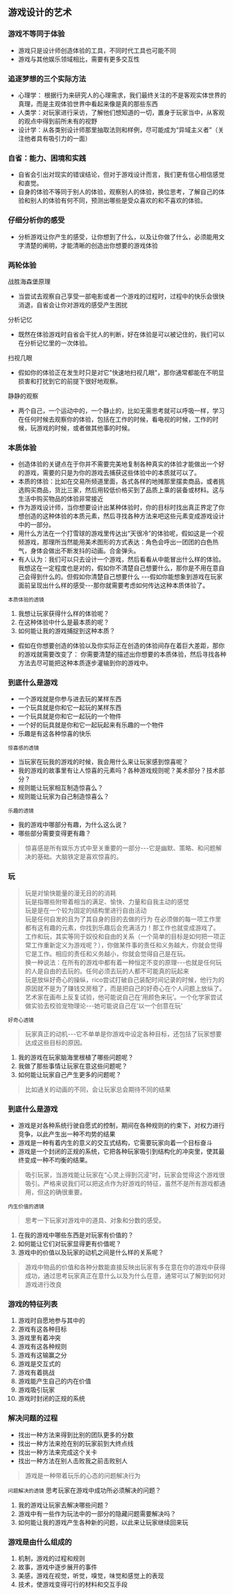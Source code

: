 ## **游戏设计的艺术**

### **游戏不等同于体验**
- 游戏只是设计师创造体验的工具，不同时代工具也可能不同
- 游戏与其他娱乐领域相比，需要有更多交互性

### **追逐梦想的三个实际方法**
- 心理学： 根据行为来研究人的心理需求，我们最终关注的不是客观实体世界的真理，而是主观体验世界中看起来像是真的那些东西
- 人类学：对玩家进行采访，了解他们想知道的一切，置身于玩家当中，从客观的观点中得到前所未有的视野
- 设计学：从各类别设计师那里抽取法则和样例，尽可能成为“异域主义者”（关注他者具有吸引力的一面）

### **自省：能力、困境和实践**
- 自省会引出对现实的错误结论，但对于游戏设计而言，我们更有信心相信感觉和直觉。
- 自身的体验不等同于别人的体验，观察别人的体验，换位思考，了解自己的体验和别人的体验有何不同，预测出哪些是受众喜欢的和不喜欢的体验。

### **仔细分析你的感受**
- 分析游戏让你产生的感受，让你想到了什么，以及让你做了什么，必须能用文字清楚的阐明，才能清晰的创造出你想要的游戏体验

### **两轮体验**
战胜海森堡原理
- 当尝试去观察自己享受一部电影或者一个游戏的过程时，过程中的快乐会很快消退，自省会让你对游戏的感受产生困扰
  
分析记忆
- 既然在体验游戏时自省会干扰人的判断，好在体验是可以被记住的，我们可以在分析记忆里的一次体验。 

扫视几眼
- 假如你的体验正在发生时只是对它"快速地扫视几眼"，那你通常都能在不明显损害和打扰到它的前提下很好地观察。

静静的观察
- 两个自己，一个运动中的，一个静止的，比如无需思考就可以呼吸一样，学习在任何时候去观察你的体验，包括在工作的时候，看电视的时候，工作的时候，玩游戏的时候，或者做其他事的时候。

### **本质体验**
- 创造体验的关键点在于你并不需要完美地复制各种真实的体验才能做出一个好的游戏，需要的只是为你的游戏去捕获这些体验中的本质就可以了。
- 本质的体验：比如在交易所频道里面，各式各样的地摊那里摆卖商品，或者挑选购买商品，货比三家，然后用较低价格买到了品质上乘的装备或材料。这与生活中购买物品的体验非常接近
- 作为游戏设计师，当你想要设计出某种体验时，你的目标时找出真正界定了你想创造的这种体验的本质元素，然后寻找各种方法来吧这些元素变成游戏设计中的一部分。
- 用什么方法在一个打雪球的游戏里传达出“天很冷”的体验呢，假如这是一个视频游戏，那理所当然能用美术图形的方式表达：角色会呼出一团团的白色热气，身体会做出不断发抖的动画。合金弹头。
- 有人认为：我们可以只去设计一个游戏，然后看看从中能冒出什么样的体验。我想这在一定程度也是对的，假如你不清楚自己想要什么，那你是不用在意自己会得到什么的。但假如你清楚自己想要什么 ---假如你能想象到游戏在玩家面前呈现出什么样的感受---那你就需要考虑如何传达这种本质体验了。


`本质体验的透镜`
1. 我想让玩家获得什么样的体验呢？
2. 在这种体验中什么是最本质的呢？
3. 如何能让我的游戏捕捉到这种本质？
- 假如在你想要创造的体验以及你实际正在创造的体验间存在着巨大差距，那你的游戏就需要改变了： 你需要清楚的描述出你想要的本质体验，然后寻找各种方法去尽可能把这种本质逐步灌输到你的游戏中。

### **到底什么是游戏**
- 一个游戏就是你参与进去玩的某样东西
- 一个玩具就是你和它一起玩的某样东西
- 一个玩具就是你和它一起玩的一个物件
- 一个好的玩具就是你和它一起玩起来有乐趣的一个物件
- 乐趣是有这各种惊喜的快乐

`惊喜感的透镜`
- 当玩家在玩我的游戏的时候，我会用什么来让玩家感到惊喜呢？
- 我的游戏的故事里有让人惊喜的元素吗？各种游戏规则呢？美术部分？技术部分？
- 规则能让玩家相互制造惊喜么？
- 规则能让玩家为自己制造惊喜么？

`乐趣的透镜`
- 我的游戏中哪部分有趣，为什么这么说？
- 哪些部分需要变得更有趣？

> 惊喜感是所有娱乐方式中至关重要的一部分---它是幽默、策略、和问题解决的基础。大脑铁定是喜欢惊喜的。 
### **玩**
> 玩是对愉快能量的漫无目的的消耗  
> 玩是指哪些附带着相当的满足、愉快、力量和自我主动的感觉  
> 玩是是在一个较为固定的结构里进行自由活动  
> 玩是任何自发的且为了其自身的目的去做的行为 
> 在必须做的每一项工作里都有这有趣的元素，你找到乐趣后会充满活力！那工作也就变成游戏了。  
> 工作和玩，其实等同于奴役和自由的关系（一个简单的目标是如何把一项正常工作重新定义为游戏呢？），你做某件事的责任和义务越大，你就会觉得它是工作。相应的责任和义务越小，你就会觉得自己是在玩。  
> 换一种说法：在所有的游戏中都有着一种恒定不变的原理---也就是任何玩的人是自由的去玩的。任何必须去玩的人都不可能真的玩起来  
> 玩是放纵好奇心的操纵，rico尝试打破自己装配时间记录的时候，他行为的原因就不是为了赚钱交房租了，而是把自己的好奇心在个人问题上放纵了。艺术家在画布上反复试验，他可能说自己在‘用颜色来玩’。一个化学家尝试做实验去校验宠物理论---她可能说自己在‘以一个创意在玩’

`好奇心透镜`
> 玩家真正的动机---它不单单是你游戏中设定各种目标，还包括了玩家想要达成这些目标的原因。  
1. 我的游戏在玩家脑海里根植了哪些问题呢？
2. 我做了那些事情让玩家在意这些问题呢？
3. 如何能让玩家自己产生更多的问题呢？
> 比如通关的动画的不同，会让玩家总会期待不同的结果

### **到底什么是游戏**
- 游戏是对各种系统行驶自愿式的控制，期间在各种规则的约束下，对权力进行竞争，以此产生出一种不均势的结果
- 游戏是一种有着内生的意义的交互式结构，它需要玩家向着一个目标奋斗
- 游戏是一个封闭的正规的系统，它把各种玩家吸引到结构化的冲突里，使其最终变成一种不均衡的结果。
> 吸引玩家，当游戏能让玩家在“心灵上得到沉浸”时，玩家会觉得这个游戏很吸引。严格来说我们可以把这点作为好游戏的特征，虽然不是所有游戏都通用，但这的确很重要。 

`内生价值的透镜`
> 思考一下玩家对游戏中的道具、对象和分数的感受。
1. 在我的游戏中哪些东西是对玩家有价值的？
2. 如何能让它们对玩家显得更有价值呢？
3. 游戏中的价值以及玩家的动机之间是什么样的关系呢？
> 游戏中物品的价值和各种分数能直接反映出玩家有多在意在你的游戏中获得成功，通过思考玩家真正在意什么以及为什么在意，通常可以了解到如何对游戏进行改良

### **游戏的特征列表**
1. 游戏时自愿地参与其中的
2. 游戏有这各种目标
3. 游戏里有着冲突
4. 游戏有这各种规则
5. 游戏有这输赢之分
6. 游戏是交互式的
7. 游戏有着挑战
8. 游戏能产生自己的内在价值
9. 游戏吸引玩家
10. 游戏时封闭的正规的系统

### **解决问题的过程**
- 找出一种方法来得到比别的团队更多的分数
- 找出一种方法来抢在别的玩家前到大终点线
- 找出一种方法来完成这个关卡
- 找出一种方法在别人击败我之前击败别人
> 游戏是一种带着玩乐的心态的问题解决行为

`问题解决的透镜`
思考玩家在游戏中成功所必须解决的问题？
1. 我的游戏让玩家去解决哪些问题？
2. 游戏中有一些作为玩法中的一部分的隐藏问题需要解决吗？
3. 如何能让我的游戏产生各种新的问题，以此来让玩家继续回来玩

### **游戏是由什么组成的**
1. 机制，游戏的过程和规则
2. 故事，游戏中逐步展开的事件
3. 美感，游戏在视觉，听觉，嗅觉，味觉和感觉上的表现
4. 技术，使游戏变得可行的材料和交互手段

